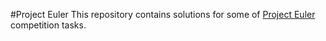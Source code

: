 #Project Euler
This repository contains solutions for some of [Project Euler](https://projecteuler.net/) competition tasks.
